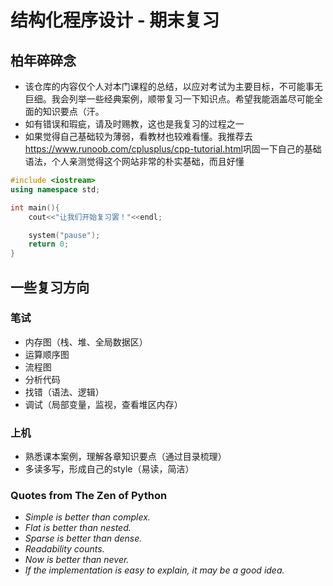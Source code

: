 # 结构化程序设计 - 期末复习

## 柏年碎碎念
- 该仓库的内容仅个人对本门课程的总结，以应对考试为主要目标，不可能事无巨细。我会列举一些经典案例，顺带复习一下知识点。希望我能涵盖尽可能全面的知识要点（汗。
- 如有错误和瑕疵，请及时赐教，这也是我复习的过程之一
- 如果觉得自己基础较为薄弱，看教材也较难看懂。我推荐去<https://www.runoob.com/cplusplus/cpp-tutorial.html>巩固一下自己的基础语法，个人亲测觉得这个网站非常的朴实基础，而且好懂

```cpp
#include <iostream>
using namespace std;

int main(){
    cout<<"让我们开始复习罢！"<<endl;

    system("pause");
    return 0;
}
```

## 一些复习方向
### 笔试
- 内存图（栈、堆、全局数据区）
- 运算顺序图
- 流程图
- 分析代码
- 找错（语法、逻辑）
- 调试（局部变量，监视，查看堆区内存）

### 上机
- 熟悉课本案例，理解各章知识要点（通过目录梳理）
- 多读多写，形成自己的style（易读，简洁）

### Quotes from The Zen of Python
- *Simple is better than complex.*
- *Flat is better than nested.*
- *Sparse is better than dense.*
- *Readability counts.*
- *Now is better than never.*
- *If the implementation is easy to explain, it may be a good idea.*